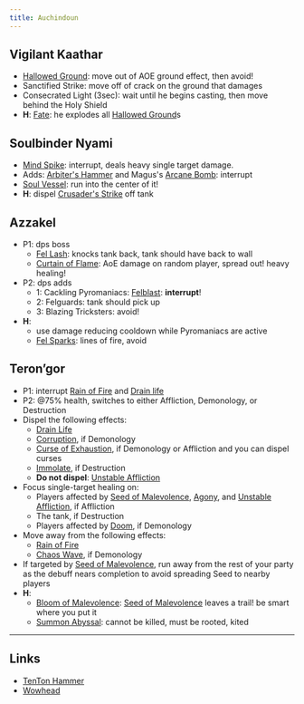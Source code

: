 ```yaml
---
title: Auchindoun
---
```


## Vigilant Kaathar
* [Hallowed Ground][]: move out of AOE ground effect, then avoid!
* Sanctified Strike: move off of crack on the ground that damages
* Consecrated Light (3sec): wait until he begins casting, then move behind the Holy Shield
* **H**: [Fate](http://www.wowhead.com/spell=157465): he explodes all [Hallowed Ground][]s

## Soulbinder Nyami
* [Mind Spike](http://www.wowhead.com/spell=154415): interrupt, deals heavy single target damage.
* Adds: [Arbiter's Hammer][] and Magus's [Arcane Bomb][]: interrupt
* [Soul Vessel][]: run into the center of it!
* **H**: dispel [Crusader's Strike][] off tank

## Azzakel
* P1: dps boss
    * [Fel Lash](http://www.wowhead.com/spell=153234): knocks tank back, tank should have back to wall
    * [Curtain of Flame](http://www.wowhead.com/spell=153396): AoE damage on random player, spread out! heavy healing!
* P2: dps adds
    * 1: Cackling Pyromaniacs: [Felblast][]: **interrupt**!
    * 2: Felguards: tank should pick up 
    * 3: Blazing Tricksters: avoid!
* **H**:
    * use damage reducing cooldown while Pyromaniacs are active
    * [Fel Sparks](http://www.wowhead.com/spell=153725): lines of fire, avoid

## Teron’gor
* P1: interrupt [Rain of Fire][] and [Drain life][]
* P2: @75% health, switches to either Affliction, Demonology, or Destruction
* Dispel the following effects:
    * [Drain Life][]
    * [Corruption](http://www.wowhead.com/spell=156842), if Demonology
    * [Curse of Exhaustion](http://www.wowhead.com/spell=164841), if Demonology or Affliction and you can dispel curses
    * [Immolate](http://www.wowhead.com/spell=156964), if Destruction
    * **Do not dispel**: [Unstable Affliction][]
* Focus single-target healing on:
    * Players affected by [Seed of Malevolence][], [Agony](http://www.wowhead.com/spell=156925), and [Unstable Affliction][], if Affliction
    * The tank, if Destruction
    * Players affected by [Doom](http://www.wowhead.com/spell=156965), if Demonology
* Move away from the following effects:
    * [Rain of Fire][]
    * [Chaos Wave](http://www.wowhead.com/spell=157001), if Demonology
* If targeted by [Seed of Malevolence][], run away from the rest of your party as the debuff nears completion to avoid spreading Seed to nearby players
* **H**:
    * [Bloom of Malevolence](http://www.wowhead.com/spell=166461): [Seed of Malevolence][] leaves a trail! be smart where you put it
    * [Summon Abyssal](http://www.wowhead.com/spell=157214): cannot be killed, must be rooted, kited

----

## Links
* [TenTon Hammer](http://www.tentonhammer.com/guides/world-warcraft/warlords-draenor-auchindoun-guide)
* [Wowhead](http://www.wowhead.com/guide=2663/auchindoun-dungeon-strategy-guide)

[Hallowed Ground]: http://www.wowhead.com/spell=154526
[Soul Vessel]: http://www.wowhead.com/spell=153477
[Arbiter's Hammer]: http://www.wowhead.com/spell=154218
[Arcane Bomb]: http://www.wowhead.com/spell=157794
[Crusader's Strike]: http://www.wowhead.com/spell=176931
[Felblast]: http://www.wowhead.com/spell=154221
[Rain of Fire]: http://www.wowhead.com/spell=156857
[Drain life]: http://www.wowhead.com/spell=156854
[Unstable Affliction]: http://www.wowhead.com/spell=156954
[Seed of Malevolence]: http://www.wowhead.com/spell=156921
